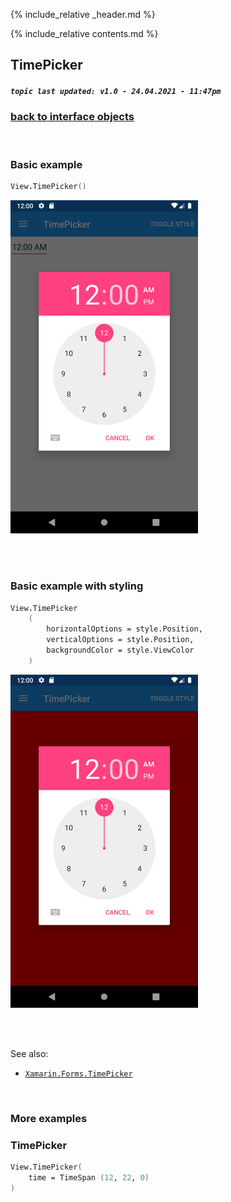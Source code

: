 {% include_relative _header.md %}

{% include_relative contents.md %}

TimePicker
--------
##### `topic last updated: v1.0 - 24.04.2021 - 11:47pm`

### [back to interface objects](view-interface-objects.html#interface-objects)

<br />

### Basic example


```fsharp 
View.TimePicker()
```

<img src="images/views/TimePicker-adr-basic.png" width="300">

<br /> <br /> 

### Basic example with styling

```fsharp 
View.TimePicker
    (
        horizontalOptions = style.Position,
        verticalOptions = style.Position,
        backgroundColor = style.ViewColor
    )
```


<img src="images/views/TimePicker-adr-styled.png" width="300">

<br /> <br /> 

See also:

* [`Xamarin.Forms.TimePicker`](https://docs.microsoft.com/en-us/dotnet/api/Xamarin.Forms.TimePicker)

<br /> 

### More examples

### TimePicker
```fsharp 
View.TimePicker(
    time = TimeSpan (12, 22, 0)                
)
```